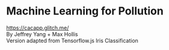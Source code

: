 # Machine Learning for Pollution
<a href = "https://cacapp.glitch.me/">
                  https://cacapp.glitch.me/
                </a>

<div> By Jeffrey Yang + Max Hollis </div>
<div> Version adapted from Tensorflow.js Iris Classification</div>
